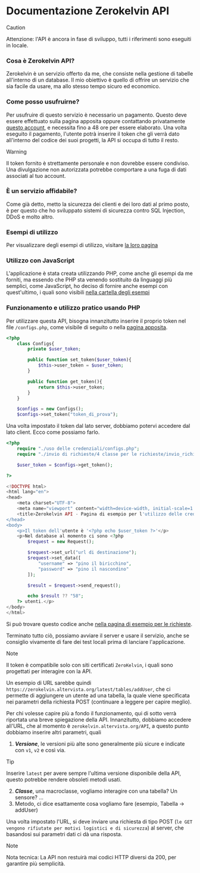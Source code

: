 # Documentazione Zerokelvin API

> [!CAUTION]
> Attenzione: l'API è ancora in fase di sviluppo, tutti i riferimenti sono eseguiti in locale.

### Cosa è Zerokelvin API?

Zerokelvin è un servizio offerto da me, che consiste nella gestione di tabelle all'interno di un database. Il mio obiettivo è quello di offrire un servizio che sia facile da usare, ma allo stesso tempo sicuro ed economico.

### Come posso usufruirne?

Per usufruire di questo servizio è necessario un pagamento. Questo deve essere effettuato sulla pagina apposita oppure contattando privatamente [questo account](discord.com/users/730376049317249087), e necessita fino a 48 ore per essere elaborato.
Una volta eseguito il pagamento, l'utente potrà inserire il token che gli verrà dato all'interno del codice dei suoi progetti, la API si occupa di tutto il resto.
> [!WARNING]
> Il token fornito è strettamente personale e non dovrebbe essere condiviso. Una divulgazione non autorizzata potrebbe comportare a una fuga di dati associati al tuo account.

### È un servizio affidabile?

Come già detto, metto la sicurezza dei clienti e dei loro dati al primo posto, è per questo che ho sviluppato sistemi di sicurezza contro SQL Injection, DDoS e molto altro.

### Esempi di utilizzo

Per visualizzare degli esempi di utilizzo, visitare [la loro pagina](https://github.com/zerokelvin-000/zerokelvinAPI/tree/main/examples)

### Utilizzo con JavaScript

L'applicazione è stata creata utilizzando PHP, come anche gli esempi da me forniti, ma essendo che PHP sta venendo sostituito da linguaggi più semplici, come JavaScript, ho deciso di fornire anche esempi con quest'ultimo, i quali sono visibili [nella cartella degli esempi](https://github.com/zerokelvin-000/zerokelvinAPI/tree/main/examples)

### Funzionamento e utilizzo pratico usando PHP

Per utilizzare questa API, bisogna innanzitutto inserire il proprio token nel file `/configs.php`, come visibile di seguito o nella [pagina apposita](https://github.com/zerokelvin-000/zerokelvinAPI/blob/main/examples/uso%20delle%20credenziali/configs.php).

``` PHP
<?php
    class Configs{
        private $user_token;

        public function set_token($user_token){
            $this->user_token = $user_token;
        }

        public function get_token(){
            return $this->user_token;
        }
    }

    $configs = new Configs();
    $configs->set_token("token_di_prova");
```

Una volta impostato il token dal lato server, dobbiamo potervi accedere dal lato client. Ecco come possiamo farlo.

``` PHP
<?php
    require "./uso delle credenziali/configs.php";
    require "./invio di richieste/4 classe per le richieste/invio_richiesta.php";

    $user_token = $configs->get_token();

?>

<!DOCTYPE html>
<html lang="en">
<head>
    <meta charset="UTF-8">
    <meta name="viewport" content="width=device-width, initial-scale=1.0">
    <title>Zerokelvin API - Pagina di esempio per l'utilizzo delle credenziali</title>
</head>
<body>
    <p>Il token dell'utente è '<?php echo $user_token ?>'</p>
    <p>Nel database al momento ci sono <?php
        $request = new Request();

        $request->set_url("url di destinazione");
        $request->set_data([
            "username" => "pino il biricchino",
            "password" => "pino il nascondino"
        ]);

        $result = $request->send_request();

        echo $result ?? "58";
    ?> utenti.</p>
</body>
</html>
```
Si può trovare questo codice anche [nella pagina di esempio per le richieste](https://github.com/zerokelvin-000/zerokelvinAPI/blob/main/examples/pagina_di_esempio.php).

Terminato tutto ciò, possiamo avviare il server e usare il servizio, anche se consiglio vivamente di fare dei test locali prima di lanciare l'applicazione.

> [!NOTE]
> Il token è compatibile solo con siti certificati `ZeroKelvin`, i quali sono progettati per interagire con la API.

Un esempio di URL sarebbe quindi `https://zerokelvin.altervista.org/latest/tables/addUser`, che ci permette di aggiungere un utente ad una tabella, la quale viene specificata nei parametri della richiesta POST (continuare a leggere per capire meglio).

Per chi volesse capire più a fondo il funzionamento, qui di sotto verrà riportata una breve spiegazione della API.
Innanzitutto, dobbiamo accedere all'URL, che al momento è `zerokelvin.altervista.org/API`, a questo punto dobbiamo inserire altri parametri, quali
1. _**Versione**_, le versioni più alte sono generalmente più sicure e indicate con `v1`, `v2` e così via.
> [!TIP]
> Inserire `latest` per avere sempre l'ultima versione disponibile della API, questo potrebbe rendere obsoleti metodi usati.
2. _**Classe**_, una macroclasse, vogliamo interagire con una tabella? Un sensore? ...
3. Metodo, ci dice esattamente cosa vogliamo fare (esempio, Tabella -> addUser)

Una volta impostato l'URL, si deve inviare una richiesta di tipo POST (`le GET vengono rifiutate per motivi logistici e di sicurezza`) al server, che basandosi sui parametri dati ci dà una risposta.
> [!NOTE]
> Nota tecnica: La API non restuirà mai codici HTTP diversi da 200, per garantire più semplicità.
